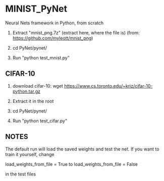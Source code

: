 # MINIST_PyNet
Neural Nets framework in Python, from scratch

1. Extract "mnist_png.7z" (extract here, where the file is) (from: https://github.com/myleott/mnist_png)

2. cd PyNet/pynet/

3. Run "python test_mnist.py"


## CIFAR-10

1. download cifar-10: wget https://www.cs.toronto.edu/~kriz/cifar-10-python.tar.gz

2. Extract it in the root

3. cd PyNet/pynet/

4. Run "python test_cifar.py"


## NOTES

The default run will load the saved weights and test the net.
If you want to train it yourself, change

load_weights_from_file = True 
to
load_weights_from_file = False

in the test files